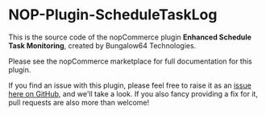 # NOP-Plugin-ScheduleTaskLog

This is the source code of the nopCommerce plugin **Enhanced Schedule Task Monitoring**, created by Bungalow64 Technologies.

Please see the nopCommerce marketplace for full documentation for this plugin.

If you find an issue with this plugin, please feel free to raise it as an [issue here on GitHub](https://github.com/Bungalow64/NOP-Plugin-ScheduleTaskLog/issues), and we'll take a look.  If you also fancy providing a fix for it, pull requests are also more than welcome!